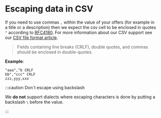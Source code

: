 # Escaping data in CSV

If you need to use commas `,` within the value of your offers (for example in a title or a description) then we expect the csv cell to be enclosed in quotes `"` according to [RFC4180](https://datatracker.ietf.org/doc/html/rfc4180.html#section-2). For more information about our CSV support see our [CSV file format article](/types-of-feeds/pull/file-formats/csv.md).

> Fields containing line breaks (CRLF), double quotes, and commas should be enclosed in double-quotes.

**Example**:

```csv
"aaa","b CRLF
bb","ccc" CRLF
zzz,yyy,xxx
```

:::caution Don´t escape using backslash

We **do not** support dialects where escaping characters is done by putting a backslash `\` before the value.

:::